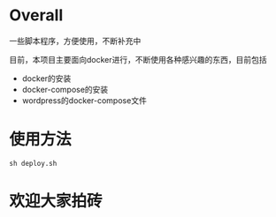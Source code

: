 # Overall
一些脚本程序，方便使用，不断补充中

目前，本项目主要面向docker进行，不断使用各种感兴趣的东西，目前包括

- docker的安装
- docker-compose的安装
- wordpress的docker-compose文件

# 使用方法

```
sh deploy.sh
```

# 欢迎大家拍砖
